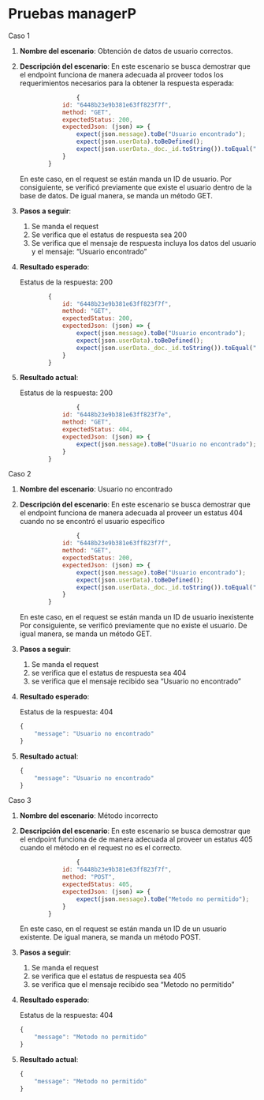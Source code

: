 # Pruebas managerP

Caso 1

1. **Nombre del escenario**: Obtención de datos de usuario correctos.
2. **Descripción del escenario**: En este escenario se busca demostrar que el endpoint funciona de manera adecuada al proveer todos los requerimientos necesarios para la obtener la respuesta esperada:
    
    ```jsx
    				{
                id: "6448b23e9b381e63ff823f7f",
                method: "GET",
                expectedStatus: 200,
                expectedJson: (json) => {
                    expect(json.message).toBe("Usuario encontrado");
                    expect(json.userData).toBeDefined();
                    expect(json.userData._doc._id.toString()).toEqual("6448b23e9b381e63ff823f7f");
                }
            }
    ```
    
    En este caso, en el request se están manda un ID de usuario. Por consiguiente, se verificó previamente que existe el usuario dentro de la base de datos. De igual manera, se manda un método GET. 
    
3. **Pasos a seguir**: 
    1. Se manda el request
    2. Se verifica que el estatus de respuesta sea 200
    3. Se verifica que el mensaje de respuesta incluya los datos del usuario y el mensaje: “Usuario encontrado”
4. **Resultado esperado**: 
    
    Estatus de la respuesta: 200
    
    ```jsx
    		{
                id: "6448b23e9b381e63ff823f7f",
                method: "GET",
                expectedStatus: 200,
                expectedJson: (json) => {
                    expect(json.message).toBe("Usuario encontrado");
                    expect(json.userData).toBeDefined();
                    expect(json.userData._doc._id.toString()).toEqual("6448b23e9b381e63ff823f7f");
                }
            }
    ```
    
5. **Resultado actual**: 
    
    Estatus de la respuesta: 200
    
    ```jsx
    				{
                id: "6448b23e9b381e63ff823f7e",
                method: "GET",
                expectedStatus: 404,
                expectedJson: (json) => {
                    expect(json.message).toBe("Usuario no encontrado");
                }
            }
    ```
    

Caso 2

1. **Nombre del escenario**: Usuario no encontrado
2. **Descripción del escenario**: En este escenario se busca demostrar que el endpoint funciona de manera adecuada al proveer un estatus 404 cuando no se encontró el usuario específico
    
    ```jsx
    				{
                id: "6448b23e9b381e63ff823f7f",
                method: "GET",
                expectedStatus: 200,
                expectedJson: (json) => {
                    expect(json.message).toBe("Usuario encontrado");
                    expect(json.userData).toBeDefined();
                    expect(json.userData._doc._id.toString()).toEqual("6448b23e9b381e63ff823f7f");
                }
            }
    ```
    
    En este caso, en el request se están manda un ID de usuario inexistente Por consiguiente, se verificó previamente que no existe el usuario. De igual manera, se manda un método GET. 
    
3. **Pasos a seguir**: 
    1. Se manda el request
    2. se verifica que el estatus de respuesta sea 404
    3. se verifica que el mensaje recibido sea “Usuario no encontrado”
    
4. **Resultado esperado**: 
    
    Estatus de la respuesta: 404
    
    ```jsx
    {
        "message": "Usuario no encontrado"
    }
    ```
    
5. **Resultado actual**: 
    
    ```jsx
    {
        "message": "Usuario no encontrado"
    }
    ```
    

Caso 3

1. **Nombre del escenario**: Método incorrecto
2. **Descripción del escenario**: En este escenario se busca demostrar que el endpoint funciona de de manera adecuada al proveer un estatus 405 cuando el método en el request no es el correcto.
    
    ```jsx
    				{
                id: "6448b23e9b381e63ff823f7f",
                method: "POST",
                expectedStatus: 405,
                expectedJson: (json) => {
                    expect(json.message).toBe("Metodo no permitido");
                }
            }
    ```
    
    En este caso, en el request se están manda un ID de un usuario existente. De igual manera, se manda un método POST.
    
3. **Pasos a seguir**: 
    1. Se manda el request
    2. se verifica que el estatus de respuesta sea 405
    3. se verifica que el mensaje recibido sea “Metodo no permitido”
    
4. **Resultado esperado**: 
    
    Estatus de la respuesta: 404
    
    ```jsx
    {
        "message": "Metodo no permitido"
    }
    ```
    
5. **Resultado actual**: 
    
    ```jsx
    {
        "message": "Metodo no permitido"
    }
    ```